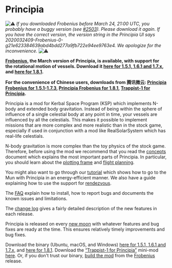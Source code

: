 # Principia

![⚠️](https://placehold.it/10/f00000/000000&text=%20) _If you downloaded Frobenius before March 24, 21:00 UTC, you probably have a buggy version (see [#2503](https://github.com/mockingbirdnest/Principia/issues/2503)).  Please download it again.  If you have the correct version, the version string in the Principia UI says 2020032409-Frobenius-0-g21e623384639abd4bdd277a9fb722e94ee9763e4.  We apologize for the inconvenience._ ![⚠️](https://placehold.it/10/f00000/000000&text=%20)

**[Frobenius](https://github.com/mockingbirdnest/Principia/wiki/Change-Log#frobenius), the March version of Principia, is available, with support for the rotational motion of vessels.  Download it [here for 1.5.1, 1.6.1 and 1.7.x](https://bit.ly/2UA0saE), and [here for 1.8.1](https://bit.ly/2xoj70W).**

**For the convenience of Chinese users, downloads from 腾讯微云: [Principia Frobenius for 1.5.1-1.7.3](https://share.weiyun.com/5KvURdd),  [Principia Frobenius for 1.8.1](https://share.weiyun.com/5kWHOup), [Trappist-1 for Principia](https://share.weiyun.com/5wVtWYQ).**

Principia is a mod for Kerbal Space Program (KSP) which implements N-body and extended body gravitation.  Instead of being within the sphere of influence of a single celestial body at any point in time, your vessels are influenced by all the celestials.  This makes it possible to implement missions that are more complex and more realistic than in the stock game, especially if used in conjunction with a mod like RealSolarSystem which has real-life celestials.

N-body gravitation is more complex than the toy physics of the stock game.  Therefore, before using the mod we recommend that you read the [concepts](https://github.com/mockingbirdnest/Principia/wiki/Concepts) document which explains the most important parts of Principia.  In particular, you should learn about the [plotting frame](https://github.com/mockingbirdnest/Principia/wiki/Concepts#plotting-frame) and [flight planning](https://github.com/mockingbirdnest/Principia/wiki/Concepts#flight-planning).

You might also want to go through our
[tutorial](https://github.com/mockingbirdnest/Principia/wiki/A-guide-to-going-to-the-Mun-with-Principia) which shows how 
to go to the Mun with Principia in an energy-efficient manner.  We also have a guide explaining how to use the support for [rendezvous](https://github.com/mockingbirdnest/Principia/wiki/A-guide-to-performing-low-orbit-rendezvous).

The [FAQ](https://github.com/mockingbirdnest/Principia/wiki/Installing,-reporting-bugs,-and-frequently-asked-questions) explain how to install, how to report bugs and documents the known issues and limitations.

The [change log](https://github.com/mockingbirdnest/Principia/wiki/Change-Log) gives a fairly detailed description of the new features in each release.

Principia is released on every [new moon](https://en.wikipedia.org/wiki/New_moon) with whatever features and bug fixes are ready at the time.  This ensures relatively timely improvements and bug fixes.

Download the binary (Ubuntu, macOS, and Windows) [here for 1.5.1, 1.6.1 and 1.7.x](https://bit.ly/2UA0saE), and [here for 1.8.1](https://bit.ly/2xoj70W).  Download the [“Trappist-1 for Principia”](https://github.com/mockingbirdnest/Principia/wiki/Installing,-reporting-bugs,-and-frequently-asked-questions#installing-trappist-1-for-principia) mini-mod [here](https://bit.ly/2ZHf3Tt).  Or, if you don't trust our binary, [build the mod](https://github.com/mockingbirdnest/Principia/blob/master/documentation/Setup.md) from the [Frobenius](https://github.com/mockingbirdnest/Principia/releases/tag/2020032409-Frobenius) release.
